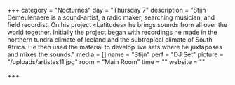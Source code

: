 +++
category = "Nocturnes"
day = "Thursday 7"
description = "Stijn Demeulenaere is a sound-artist, a radio maker, searching musician, and field recordist. On his project «Latitudes» he brings sounds from all over the world together. Initially the project began with recordings he made in the northern tundra climate of Iceland and the subtropical climate of South Africa. He then used the material to develop live sets where he juxtaposes and mixes the sounds."
media = []
name = "Stijn"
perf = "DJ Set"
picture = "/uploads/artistes11.jpg"
room = "Main Room"
time = ""
website = ""

+++
